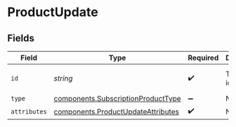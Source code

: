 # ProductUpdate


## Fields

| Field                                                                                    | Type                                                                                     | Required                                                                                 | Description                                                                              | Example                                                                                  |
| ---------------------------------------------------------------------------------------- | ---------------------------------------------------------------------------------------- | ---------------------------------------------------------------------------------------- | ---------------------------------------------------------------------------------------- | ---------------------------------------------------------------------------------------- |
| `id`                                                                                     | *string*                                                                                 | :heavy_check_mark:                                                                       | The unique identifier.                                                                   | 00000000-0000-0000-0000-000000000000                                                     |
| `type`                                                                                   | [components.SubscriptionProductType](../../models/components/subscriptionproducttype.md) | :heavy_minus_sign:                                                                       | N/A                                                                                      | subscription_product                                                                     |
| `attributes`                                                                             | [components.ProductUpdateAttributes](../../models/components/productupdateattributes.md) | :heavy_check_mark:                                                                       | N/A                                                                                      |                                                                                          |